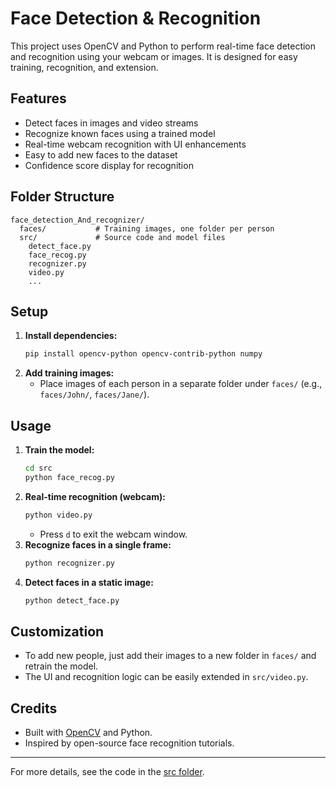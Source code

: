 # Face Detection & Recognition

This project uses OpenCV and Python to perform real-time face detection and recognition using your webcam or images. It is designed for easy training, recognition, and extension.

## Features
- Detect faces in images and video streams
- Recognize known faces using a trained model
- Real-time webcam recognition with UI enhancements
- Easy to add new faces to the dataset
- Confidence score display for recognition

## Folder Structure
```
face_detection_And_recognizer/
  faces/           # Training images, one folder per person
  src/             # Source code and model files
    detect_face.py
    face_recog.py
    recognizer.py
    video.py
    ...
```

## Setup
1. **Install dependencies:**
   ```bash
   pip install opencv-python opencv-contrib-python numpy
   ```
2. **Add training images:**
   - Place images of each person in a separate folder under `faces/` (e.g., `faces/John/`, `faces/Jane/`).

## Usage
1. **Train the model:**
   ```bash
   cd src
   python face_recog.py
   ```
2. **Real-time recognition (webcam):**
   ```bash
   python video.py
   ```
   - Press `d` to exit the webcam window.
3. **Recognize faces in a single frame:**
   ```bash
   python recognizer.py
   ```
4. **Detect faces in a static image:**
   ```bash
   python detect_face.py
   ```

## Customization
- To add new people, just add their images to a new folder in `faces/` and retrain the model.
- The UI and recognition logic can be easily extended in `src/video.py`.

## Credits
- Built with [OpenCV](https://opencv.org/) and Python.
- Inspired by open-source face recognition tutorials.

---
For more details, see the code in the [src folder](https://github.com/lakhveer-singh7/opencv-projects/tree/main/face_detection_And_recognizer/src). 